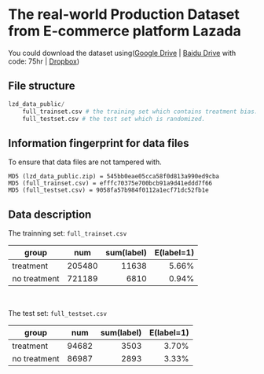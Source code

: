 
# The real-world Production Dataset from E-commerce platform Lazada

You could download the dataset using([Google Drive](https://drive.google.com/file/d/19iSXsbRXJWvuSFHdcLb0Vi9JCP9Fu41s/view?usp=sharing ) | [Baidu Drive](https://pan.baidu.com/s/1CKJvzow7UFGwrdXbkt1mQA) with code: 75hr | [Dropbox](https://www.dropbox.com/s/07r7592h9mfijsb/lzd_data_public.zip?dl=0))


## File structure
```python
lzd_data_public/
    full_trainset.csv # the training set which contains treatment bias.
    full_testset.csv # the test set which is randomized.
```

## Information fingerprint for data files
To ensure that data files are not tampered with.
```shell
MD5 (lzd_data_public.zip) = 545bb0eae05cca58f0d813a990ed9cba 
MD5 (full_trainset.csv) = efffc70375e700bcb91a9d41eddd7f66
MD5 (full_testset.csv) = 9058fa57b984f0112a1ecf71dc52fb1e
```
## Data description
The trainning set: `full_trainset.csv`

| group        |   num   |     sum(label) |   E(label=1) |
|--------------|:-------:|---------------:|-------------:|
| treatment    | 205480  |          11638 |5.66%|
| no treatment | 721189  |           6810 |0.94%|
  
&nbsp;

The test set: `full_testset.csv`

| group        |   num   |     sum(label) | E(label=1) |
|--------------|:-------:|---------------:|-----------:|
| treatment    | 94682  |          3503 |      3.70%|
| no treatment | 86987  |           2893 |      3.33% |

